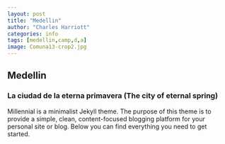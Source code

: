 ```yaml
---
layout: post
title: "Medellin"
author: "Charles Harriott"
categories: info
tags: [medellin,camp,d,a]
image: Comuna13-crop2.jpg
---
```



## Medellin
### La ciudad de la eterna primavera (The city of eternal spring)

Millennial is a minimalist Jekyll theme. The purpose of this theme is to provide a simple, clean, content-focused blogging platform for your personal site or blog. Below you can find everything you need to get started.

